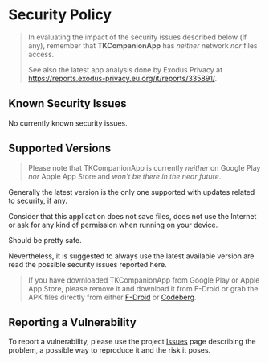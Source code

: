 <!--
© 2021-2023 Marco Bresciani

Copying and distribution of this file, with or without modification,
are permitted in any medium without royalty provided the copyright
notice and this notice are preserved.
This file is offered as-is, without any warranty.

SPDX-FileCopyrightText: 2021-2023 Marco Bresciani

SPDX-License-Identifier: FSFAP
-->
# Security Policy

> In evaluating the impact of the security issues described below (if
> any), remember that **TKCompanionApp** has *neither* network *nor*
> files access.
>
> See also the latest app analysis done by Exodus Privacy at
> <https://reports.exodus-privacy.eu.org/it/reports/335891/>.

## Known Security Issues

No currently known security issues.

## Supported Versions

> Please note that TKCompanionApp is currently *neither* on Google Play
> *nor* Apple App Store and *won't be there in the near future*.

Generally the latest version is the only one supported with updates
related to security, if any.

Consider that this application does not save files, does not use the
Internet or ask for any kind of permission when running on your device.

Should be pretty safe.

Nevertheless, it is suggested to always use the latest available version
are read the possible security issues reported here.

> If you have downloaded TKCompanionApp from Google Play or Apple App
> Store, please remove it and download it from F-Droid or grab the APK
> files directly from either
> [F-Droid](https://f-droid.org/it/packages/name.bresciani.marco.tkcompanionapp/)
> or
> [Codeberg](https://codeberg.org/marco.bresciani/TKCompanionApp/releases).

## Reporting a Vulnerability

To report a vulnerability, please use the project
[Issues](https://codeberg.org/marco.bresciani/TKCompanionApp/issues) page
describing the problem, a possible way to reproduce it and the risk it
poses.
